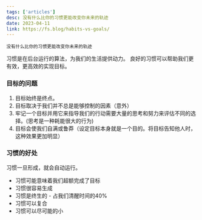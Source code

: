 ```yaml
---
tags: ['articles']
desc: 没有什么比你的习惯更能改变你未来的轨迹
date: 2023-04-11
link: https://fs.blog/habits-vs-goals/
---
```


```ad-hint
没有什么比你的习惯更能改变你未来的轨迹
```

习惯是在后台运行的算法，为我们的生活提供动力。 良好的习惯可以帮助我们更有效，更高效的实现目标。


### 目标的问题
1. 目标始终是终点。
2. 目标取决于我们并不总是能够控制的因素（意外）
3. 牢记一个目标并用它来指导我们的行动需要大量的思考和努力来评估不同的选择。(思考是一种耗能很大的行为)
4. 目标会使我们自满或鲁莽（设定目标本身就是一个目的。将目标告知他人时，这种效果更加明显）



### 习惯的好处

习惯一旦形成，就会自动运行。
- 习惯可能意味着我们超额完成了目标 
- 习惯很容易生成
- 习惯是终生的 - 占我们清醒时间的40%
- 习惯可以复合
- 习惯可以尽可能的小 


















































